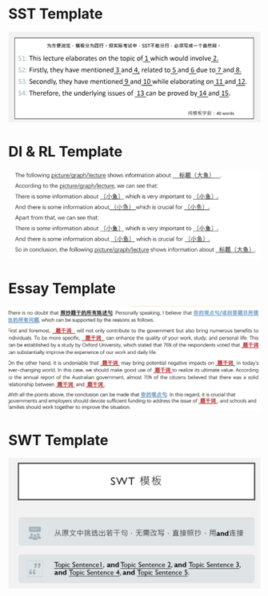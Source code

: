 # SST Template
![SST_Template](../Image/SST_Template.png)

# DI & RL Template
![DI_RL_Template](../Image/DI_RL_Template.png)

# Essay Template
![Essay_Template](../Image/essay_template.png)

# SWT Template
![SWT_Template](../Image/SWT_template.png)